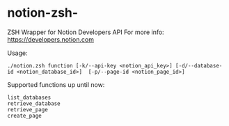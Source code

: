 # notion-zsh-
ZSH Wrapper for Notion Developers API 
For more info: https://developers.notion.com

Usage: 

`./notion.zsh function [-k/--api-key <notion_api_key>] [-d/--database-id <notion_database_id>]  [-p/--page-id <notion_page_id>]`

Supported functions up until now:
```
list_databases
retrieve_database
retrieve_page
create_page
```
  
